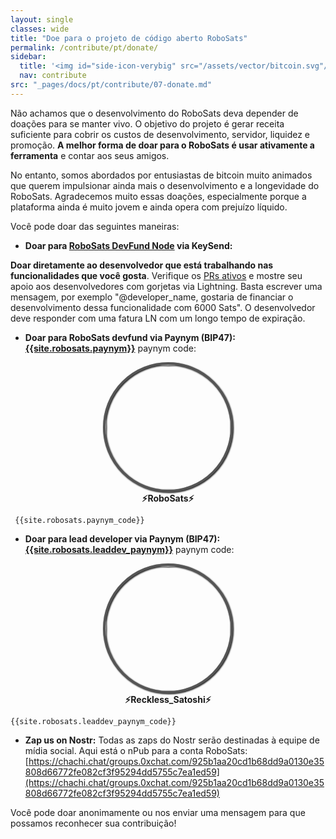 ```yaml
---
layout: single
classes: wide
title: "Doe para o projeto de código aberto RoboSats"
permalink: /contribute/pt/donate/
sidebar:
  title: '<img id="side-icon-verybig" src="/assets/vector/bitcoin.svg"/>Doe'
  nav: contribute
src: "_pages/docs/pt/contribute/07-donate.md"
---
```


Não achamos que o desenvolvimento do RoboSats deva depender de doações para se manter vivo. O objetivo do projeto é gerar receita suficiente para cobrir os custos de desenvolvimento, servidor, liquidez e promoção. **A melhor forma de doar para o RoboSats é usar ativamente a ferramenta** e contar aos seus amigos.

No entanto, somos abordados por entusiastas de bitcoin muito animados que querem impulsionar ainda mais o desenvolvimento e a longevidade do RoboSats. Agradecemos muito essas doações, especialmente porque a plataforma ainda é muito jovem e ainda opera com prejuízo líquido.

Você pode doar das seguintes maneiras:

- **Doar para [RoboSats DevFund Node](https://amboss.space/node/{{site.robosats.node_id}}) via KeySend:**
<div>
  <lightning-widget name="DevFund Node" accent="#9c27b0" to="robodevfund@vlt.ge" image="https://pbs.twimg.com/profile_images/1524391291475406850/ULKOymid_400x400.jpg"/>
  <script src="https://embed.twentyuno.net/js/app.js"></script>
</div>

**Doar diretamente ao desenvolvedor que está trabalhando nas funcionalidades que você gosta**. Verifique os [PRs ativos](https://github.com/RoboSats/robosats/pulls) e mostre seu apoio aos desenvolvedores com gorjetas via Lightning. Basta escrever uma mensagem, por exemplo "@developer_name, gostaria de financiar o desenvolvimento dessa funcionalidade com 6000 Sats". O desenvolvedor deve responder com uma fatura LN com um longo tempo de expiração.

- **Doar para RoboSats devfund via Paynym (BIP47): [{{site.robosats.paynym}}](https://paynym.is/{{site.robosats.paynym}})** paynym code:

 <div align="center">
  <img style="border-radius: 50%; border: 4px solid #555;filter: drop-shadow(1px 1px 1px #000000);width:200px;height:200px" src="https://pbs.twimg.com/profile_images/1524391291475406850/ULKOymid_400x400.jpg"/><br/>
  <b>⚡RoboSats⚡</b>
 </div>

```
 {{site.robosats.paynym_code}}
```

- **Doar para lead developer via Paynym (BIP47): [{{site.robosats.leaddev_paynym}}](https://paynym.is/{{site.robosats.leaddev_paynym}})** paynym code:

 <div align="center">
  <img style="border-radius: 50%; border: 4px solid #555;filter: drop-shadow(1px 1px 1px #000000);width:200px;height:200px" src="https://pbs.twimg.com/profile_images/1501319536477282305/M7De9qEE_400x400.jpg"/><br/>
  <b>⚡Reckless_Satoshi⚡</b>
 </div>

```
{{site.robosats.leaddev_paynym_code}}
```

- **Zap us on Nostr:**
  Todas as zaps do Nostr serão destinadas à equipe de mídia social.
  Aqui está o nPub para a conta RoboSats: [https://chachi.chat/groups.0xchat.com/925b1aa20cd1b68dd9a0130e35808d66772fe082cf3f95294dd5755c7ea1ed59](https://chachi.chat/groups.0xchat.com/925b1aa20cd1b68dd9a0130e35808d66772fe082cf3f95294dd5755c7ea1ed59)



Você pode doar anonimamente ou nos enviar uma mensagem para que possamos reconhecer sua contribuição!
